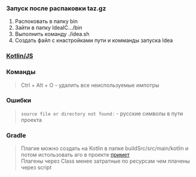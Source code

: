 ### Запуск после распаковки taz.gz
1. Распоковать в папку bin
2. Зайти в папку IdeaIC.../bin
3. Выполнить команду ./idea.sh
4. Создать файл с кнастройками пути и комманды запуска Idea

### [Kotlin/JS](https://kotlinlang.org/docs/js-get-started.html#hands-on-labs) 


### Команды
> Ctrl + Alt + O - удалить все неиспользуемые импотры


### Ошибки
> ```source file or directory not found:``` - русские символы в пути проекта



### Gradle
> Плагие можно создать на Kotlin в папке  buildSrc/src/main/kotlin и потом истользовать аго в проекте [примет](https://habr.com/ru/company/yota/blog/565440/)     
> Плагены через Class менее затратные по ресурсам чем плачены через script     
